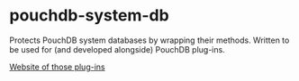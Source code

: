 pouchdb-system-db
=================

Protects PouchDB system databases by wrapping their methods. Written to
be used for (and developed alongside) PouchDB plug-ins.

[Website of those plug-ins](http://python-pouchdb.marten-de-vries.nl/plugins.html)

